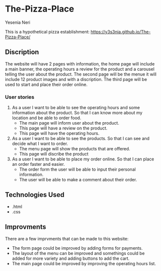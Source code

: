 # The-Pizza-Place

Yesenia Neri

This is a hypothetical pizza establishment: https://y3s3nia.github.io/The-Pizza-Place/

## Discription
The website will have 2 pages with information, the home page will include a main banner, the operating hours a review for the product and a carousel telling the user about the product. The second page will be the menue it will include 12 product images and with a discription. The third page will be used to start and place their order online.

### User stories

1. As a user I want to be able to see the operating hours and some information about the product. So that I can know more about my location and be able to order food. 
    - The main page will inform user about the product.
    - This page will have a review on the product.
    - This page will have the operating hours.
2. As a user I want to be able to see the products. So that I can see and decide what I want to order. 
    - The menu page will show the products that are offered. 
    - This page will discribe the product
3. As a user I want to be able to place my order online. So that I can place an order faster and easier. 
    - The order form the user will be able to input their personal information.
    - The user will be able to make a comment about their order.

## Technologies Used
- .html
- .css
 
## Improvments 
 There are a few imprvments that can be made to this website:
 - The form page could be improved by adding forms for payments.
 - The layout of the menu can be improved and somethings could be added for more variety and adding buttons to add the cart.
 - The main page could be improved by improving the operating hours list.